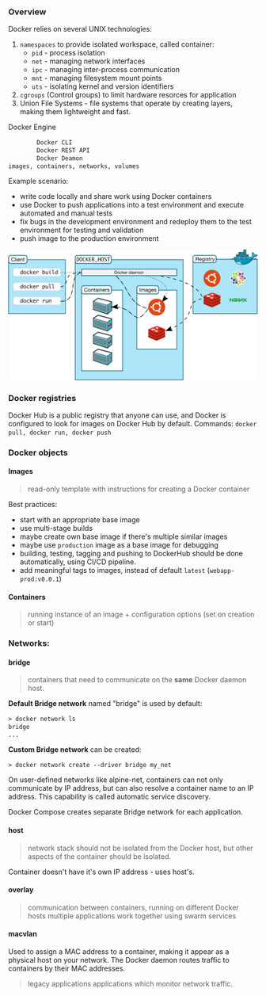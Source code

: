 ### Overview
Docker relies on several UNIX technologies:

1. `namespaces` to provide isolated workspace, called container:
    - `pid` - process isolation
    - `net` - managing network interfaces
    - `ipc` - managing inter-process communication
    - `mnt` - managing filesystem mount points
    - `uts` - isolating kernel and version identifiers
2. `cgroups` (Control groups) to limit hardware resorces for application
3. Union File Systems - file systems that operate by creating layers, making them lightweight and fast.


Docker Engine
```
        Docker CLI
        Docker REST API
        Docker Deamon
images, containers, networks, volumes
```

Example scenario:
- write code locally and share work using Docker containers
- use Docker to push applications into a test environment and execute automated and manual tests
- fix bugs in the development environment and redeploy them to the test environment for testing and validation
- push image to the production environment

<img src="./architecture.svg">

### Docker registries

Docker Hub is a public registry that anyone can use, and Docker is configured to look for images on Docker Hub by default.
Commands: `docker pull, docker run, docker push`

### Docker objects

#### Images

> read-only template with instructions for creating a Docker container

Best practices:
- start with an appropriate base image
- use multi-stage builds
- maybe create own base image if there's multiple similar images
- maybe use `production` image as a base image for debugging
- building, testing, tagging and pushing to DockerHub should be done automatically, using CI/CD pipeline. 
- add meaningful tags to images, instead of default `latest` (`webapp-prod:v0.0.1`)

#### Containers

> running instance of an image + configuration options (set on creation or start)

### Networks:

#### bridge

> containers that need to communicate on the **same** Docker daemon host.

**Default Bridge network** named "bridge" is used by default:
```shell
> docker network ls
bridge
... 
```

**Custom Bridge network** can be created:
```shell
> docker network create --driver bridge my_net
```
On user-defined networks like alpine-net, containers can not only communicate by IP address, but can also resolve a container name to an IP address. This capability is called automatic service discovery.

Docker Compose creates separate Bridge network for each application. 

#### host

> network stack should not be isolated from the Docker host, but other aspects of the container should be isolated.

Container doesn't have it's own IP address - uses host's.

#### overlay

> communication between containers, running on different Docker hosts
> multiple applications work together using swarm services

#### macvlan

Used to assign a MAC address to a container, making it appear as a physical host on your network. The Docker daemon routes traffic to containers by their MAC addresses.

> legacy applications
> applications which monitor network traffic.

